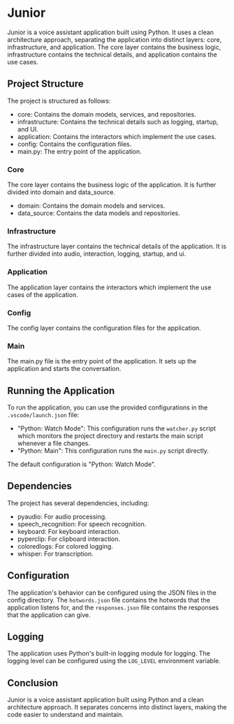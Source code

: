 # Junior

Junior is a voice assistant application built using Python. It uses a clean architecture approach, separating the application into distinct layers: core, infrastructure, and application. The core layer contains the business logic, infrastructure contains the technical details, and application contains the use cases.

## Project Structure

The project is structured as follows:

- core: Contains the domain models, services, and repositories.
- infrastructure: Contains the technical details such as logging, startup, and UI.
- application: Contains the interactors which implement the use cases.
- config: Contains the configuration files.
- main.py: The entry point of the application.

### Core

The core layer contains the business logic of the application. It is further divided into domain and data_source.

- domain: Contains the domain models and services.
- data_source: Contains the data models and repositories.

### Infrastructure

The infrastructure layer contains the technical details of the application. It is further divided into audio, interaction, logging, startup, and ui.

### Application

The application layer contains the interactors which implement the use cases of the application.

### Config

The config layer contains the configuration files for the application.

### Main

The main.py file is the entry point of the application. It sets up the application and starts the conversation.

## Running the Application

To run the application, you can use the provided configurations in the `.vscode/launch.json` file:

- "Python: Watch Mode": This configuration runs the `watcher.py` script which monitors the project directory and restarts the main script whenever a file changes.
- "Python: Main": This configuration runs the `main.py` script directly.

The default configuration is "Python: Watch Mode".

## Dependencies

The project has several dependencies, including:

- pyaudio: For audio processing.
- speech_recognition: For speech recognition.
- keyboard: For keyboard interaction.
- pyperclip: For clipboard interaction.
- coloredlogs: For colored logging.
- whisper: For transcription.

## Configuration

The application's behavior can be configured using the JSON files in the config directory. The `hotwords.json` file contains the hotwords that the application listens for, and the `responses.json` file contains the responses that the application can give.

## Logging

The application uses Python's built-in logging module for logging. The logging level can be configured using the `LOG_LEVEL` environment variable.

## Conclusion

Junior is a voice assistant application built using Python and a clean architecture approach. It separates concerns into distinct layers, making the code easier to understand and maintain.